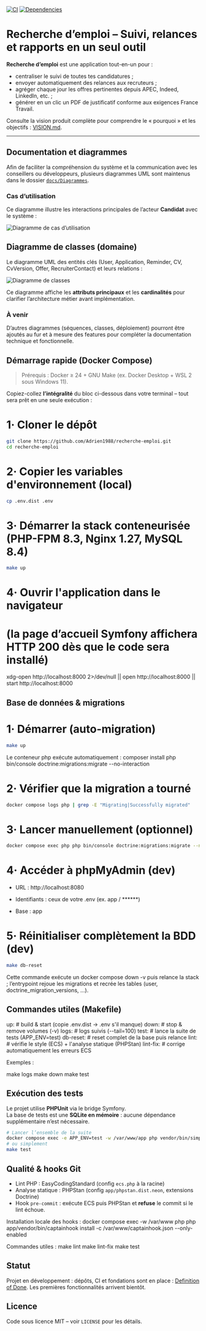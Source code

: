 [![CI](https://github.com/Adrien1988/recherche-emploi/actions/workflows/ci.yml/badge.svg)](https://github.com/Adrien1988/recherche-emploi/actions/workflows/ci.yml)
[![Dependencies](https://img.shields.io/badge/dependencies-automated-blue?logo=dependabot)](https://github.com/Adrien1988/recherche-emploi/security/dependabot)



# Recherche d’emploi – Suivi, relances et rapports en un seul outil

**Recherche d’emploi** est une application tout-en-un pour :

- centraliser le suivi de toutes tes candidatures ;
- envoyer automatiquement des relances aux recruteurs ;
- agréger chaque jour les offres pertinentes depuis APEC, Indeed, LinkedIn, etc. ;
- générer en un clic un PDF de justificatif conforme aux exigences France Travail.

Consulte la vision produit complète pour comprendre le « pourquoi » et les objectifs : [VISION.md](./VISION.md).

---

## Documentation et diagrammes

Afin de faciliter la compréhension du système et la communication avec les conseillers ou développeurs, plusieurs diagrammes UML sont maintenus dans le dossier [`docs/Diagrammes`](docs/Diagrammes).

### Cas d’utilisation

Ce diagramme illustre les interactions principales de l’acteur **Candidat** avec le système :

![Diagramme de cas d’utilisation](docs/Diagrammes/Diagramme_use_case.png)


## Diagramme de classes (domaine)

Le diagramme UML des entités clés (User, Application, Reminder, CV, CvVersion, Offer, RecruiterContact) et leurs relations :

![Diagramme de classes](docs/Diagrammes/Diagramme_class.png)

Ce diagramme affiche les **attributs principaux** et les **cardinalités** pour clarifier l’architecture métier avant implémentation.

### À venir
D’autres diagrammes (séquences, classes, déploiement) pourront être ajoutés au fur et à mesure des features pour compléter la documentation technique et fonctionnelle.


## Démarrage rapide (Docker Compose)

> Prérequis : Docker ≥ 24 + GNU Make (ex. Docker Desktop + WSL 2 sous Windows 11).

Copiez-collez **l’intégralité** du bloc ci-dessous dans votre terminal – tout sera prêt en une seule exécution :

# 1· Cloner le dépôt
```bash
git clone https://github.com/Adrien1988/recherche-emploi.git
cd recherche-emploi
```
# 2· Copier les variables d'environnement (local)
```bash
cp .env.dist .env
```
# 3· Démarrer la stack conteneurisée (PHP-FPM 8.3, Nginx 1.27, MySQL 8.4)
```bash
make up
```

# 4· Ouvrir l'application dans le navigateur
#    (la page d’accueil Symfony affichera HTTP 200 dès que le code sera installé)
xdg-open http://localhost:8000 2>/dev/null || open http://localhost:8000 || start http://localhost:8000

## Base de données & migrations

# 1· Démarrer (auto-migration)
```bash
make up
```
Le conteneur php exécute automatiquement : 
composer install
php bin/console doctrine:migrations:migrate --no-interaction

# 2· Vérifier que la migration a tourné
```bash
docker compose logs php | grep -E "Migrating|Successfully migrated"
```

# 3· Lancer manuellement (optionnel)
```bash
docker compose exec php php bin/console doctrine:migrations:migrate --no-interaction
```

# 4· Accéder à phpMyAdmin (dev)
- URL : http://localhost:8080

- Identifiants : ceux de votre .env (ex. app / ******)

- Base : app

# 5· Réinitialiser complètement la BDD (dev)
```bash
make db-reset
```
Cette commande exécute un docker compose down -v puis relance la stack ; l’entrypoint rejoue les migrations et recrée les tables (user, doctrine_migration_versions, …).

## Commandes utiles (Makefile)
up:         # build & start (copie .env.dist -> .env s'il manque)
down:       # stop & remove volumes (-v)
logs:       # logs suivis (--tail=100)
test:       # lance la suite de tests (APP_ENV=test)
db-reset:   # reset complet de la base puis relance
lint:       # vérifie le style (ECS) + l'analyse statique (PHPStan)
lint-fix:   # corrige automatiquement les erreurs ECS


Exemples : 

make logs
make down
make test


## Exécution des tests

Le projet utilise **PHPUnit** via le bridge Symfony.  
La base de tests est une **SQLite en mémoire** : aucune dépendance
supplémentaire n’est nécessaire.

```bash
# Lancer l’ensemble de la suite
docker compose exec -e APP_ENV=test -w /var/www/app php vendor/bin/simple-phpunit -v
# ou simplement
make test
```

## Qualité & hooks Git

- Lint PHP : EasyCodingStandard (config `ecs.php` à la racine)
- Analyse statique : PHPStan (config `app/phpstan.dist.neon`, extensions Doctrine)
- Hook `pre-commit` : exécute ECS puis PHPStan et **refuse** le commit si le lint échoue.

Installation locale des hooks :
docker compose exec -w /var/www php php app/vendor/bin/captainhook install -c /var/www/captainhook.json --only-enabled

Commandes utiles :
make lint
make lint-fix
make test


## Statut

Projet en développement : dépôts, CI et fondations sont en place : [Definition of Done](./docs/DoD.md). Les premières fonctionnalités arrivent bientôt.

## Licence

Code sous licence MIT – voir `LICENSE` pour les détails.
